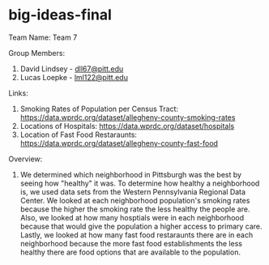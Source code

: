 # big-ideas-final
Team Name:
  Team 7
  
Group Members:
  1. David Lindsey - dll67@pitt.edu
  2. Lucas Loepke - lml122@pitt.edu

Links:
  1. Smoking Rates of Population per Census Tract:
      https://data.wprdc.org/dataset/allegheny-county-smoking-rates
  2. Locations of Hospitals:
       https://data.wprdc.org/dataset/hospitals
  3. Location of Fast Food Restaraunts:
       https://data.wprdc.org/dataset/allegheny-county-fast-food

Overview:
  1. We determined which neighborhood in Pittsburgh was the best by seeing how "healthy" it was. To determine how healthy a neighborhood is, we used data sets from the Western Pennsylvania Regional 
  Data Center. We looked at each neighborhood population's smoking rates because the higher the smoking rate the less healthy the people are. Also, we looked at how many hosptials were in each 
  neighborhood because that would give the population a higher access to primary care. Lastly, we looked at how many fast food restaraunts there are in each neighborhood because the more fast food 
  establishments the less healthy there are food options that are available to the population.
